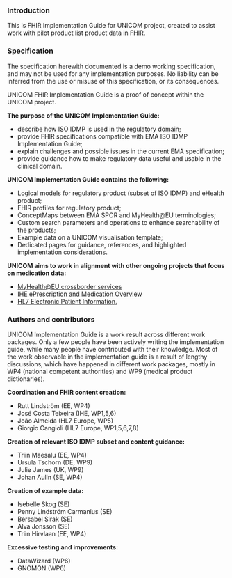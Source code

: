 ### Introduction
This is FHIR Implementation Guide for UNICOM project, created to assist work with pilot product list product data in FHIR.

### Specification
The specification herewith documented is a demo working specification, and may not be used for any implementation purposes. No liability can be inferred from the use or misuse of this specification, or its consequences.


UNICOM FHIR Implementation Guide is a proof of concept within the UNICOM project. 

**The purpose of the UNICOM Implementation Guide:**
*   describe how ISO IDMP is used in the regulatory domain;
*   provide FHIR specifications compatible with EMA ISO IDMP Implementation Guide;
*   explain challenges and possible issues in the current EMA specification;
*   provide guidance how to make regulatory data useful and usable in the clinical domain.



**UNICOM Implementation Guide contains the following:**

*   Logical models for regulatory product (subset of ISO IDMP) and eHealth product;
*   FHIR profiles for regulatory product;
*   ConceptMaps between EMA SPOR and MyHealth@EU terminologies;
*   Custom search parameters and operations to enhance searchability of the products;
*   Example data on a UNICOM visualisation template;
*   Dedicated pages for guidance, references, and highlighted implementation considerations.


**UNICOM aims to work in alignment with other ongoing projects that focus on medication data:**
*   [MyHealth@EU crossborder services](https://art-decor.ehdsi.eu/html/publication/epSOS/)
*   [IHE ePrescription and Medication Overview](https://wiki.ihe.net/index.php/MPD_Main_Page)
*   [HL7 Electronic Patient Information.](http://build.fhir.org/ig/HL7/emedicinal-product-info/toc.html)

### Authors and contributors

UNICOM Implementation Guide is a work result across different work packages. Only a few people have been actively writing the implementation guide, while many people have contributed with their knowledge. Most of the work observable in the implementation guide is a result of lengthy discussions, which have happened in different work packages, mostly in WP4 (national competent authorities) and WP9 (medical product dictionaries).

**Coordination and FHIR content creation:**

* Rutt Lindström (EE, WP4)
* José Costa Teixeira (IHE, WP1,5,6)
* João Almeida (HL7 Europe, WP5)
* Giorgio Cangioli (HL7 Europe, WP1,5,6,7,8)

**Creation of relevant ISO IDMP subset and content guidance:**

*   Triin Mäesalu (EE, WP4)
*   Ursula Tschorn (DE, WP9)
*   Julie James (UK, WP9)
*   Johan Aulin (SE, WP4)

**Creation of example data:**
*   Isebelle Skog (SE)
*   Penny Lindström Carmanius (SE)
*   Bersabel Sirak (SE)
*   Alva Jonsson (SE)
*   Triin Hirvlaan (EE, WP4)

**Excessive testing and improvements:**
* DataWizard (WP6)
* GNOMON (WP6)
